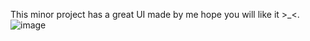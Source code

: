 This minor project has a great UI made by me hope you will like it >_<. ![image](https://github.com/sleepyash02/landing-page02/assets/135520737/e6a6b777-2a9c-4afb-96eb-dfa89e8de0e5)

